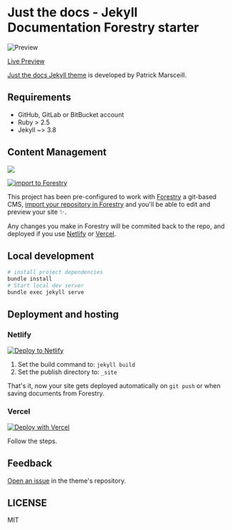 # Just the docs - Jekyll Documentation Forestry starter

![Preview](https://user-images.githubusercontent.com/896475/47384541-89053c80-d6d5-11e8-98dc-dba16e192de9.gif)

[Live Preview](https://pmarsceill.github.io/just-the-docs/)

[Just the docs Jekyll theme](https://github.com/pmarsceill/just-the-docs) is developed by Patrick Marsceill.

## Requirements

- GitHub, GitLab or BitBucket account
- Ruby > 2.5
- Jekyll ~> 3.8

## Content Management

![](images/forestry.jpg)

[![import to Forestry](https://assets.forestry.io/import-to-forestryK.svg)](https://app.forestry.io/quick-start?repo=forestryio/just-the-docs-jekyll-starter&engine=jekyll)

This project has been pre-configured to work with [Forestry](https://forestry.io) a git-based CMS, [import your repository in Forestry](https://app.forestry.io/quick-start?repo=forestryio/just-the-docs-jekyll-starter&engine=jekyll) and you'll be able to edit and preview your site ✨.

Any changes you make in Forestry will be commited back to the repo, and deployed if you use [Netlify](#netlify) or [Vercel](#vercel).

## Local development

```bash
# install project dependencies
bundle install
# Start local dev server
bundle exec jekyll serve
```

## Deployment and hosting

### Netlify

[![Deploy to Netlify](https://www.netlify.com/img/deploy/button.svg)](https://app.netlify.com/start/deploy?repository=https://github.com/forestryio/just-the-docs-jekyll-starter)

1. Set the build command to: `jekyll build`
2. Set the publish directory to: `_site`

That's it, now your site gets deployed automatically on `git push` or when saving documents from Forestry.

### Vercel

[![Deploy with Vercel](https://vercel.com/button)](https://vercel.com/new/project?template=https://github.com/forestryio/just-the-docs-jekyll-starter)

Follow the steps.

## Feedback

[Open an issue](https://github.com/pmarsceill/just-the-docs/issues) in the theme's repository.

## LICENSE

MIT
